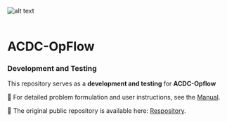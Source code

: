 ![alt text](IEPG_logo.jpg?raw=true)  
$~~~~~~~~~~~~~~~~~~~~~~~~~~~~~~~~~~~~~~~~~~~~~~~~~~~~~~~~~~~~~~~~~~~~~~~$  
# ACDC-OpFlow  
### Development and Testing

This repository serves as a **development and testing** for  **ACDC-Opflow**

📖 For detailed problem formulation and user instructions, see the [Manual](Readme_ACDC_OPF.pdf).

🔗 The original public repository is available here:  [Respository](https://github.com/CRESYM/ACDC_OPF).
